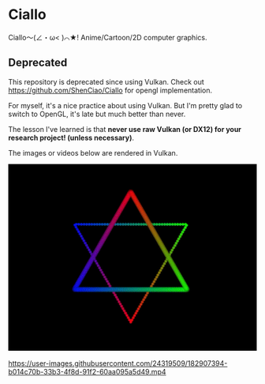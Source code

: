 # Ciallo

Ciallo～(∠・ω< )⌒★! Anime/Cartoon/2D computer graphics.

## Deprecated
This repository is deprecated since using Vulkan. Check out https://github.com/ShenCiao/Ciallo for opengl implementation.

For myself, it's a nice practice about using Vulkan. But I'm pretty glad to switch to OpenGL, it's late but much better than never. 

The lesson I've learned is that **never use raw Vulkan (or DX12) for your research project! (unless necessary)**.

The images or videos below are rendered in Vulkan.

<img src=".\articles\six.gif" alt="naiive brush engine" style="zoom:100%;" />

https://user-images.githubusercontent.com/24319509/182907394-b014c70b-33b3-4f8d-91f2-60aa095a5d49.mp4

